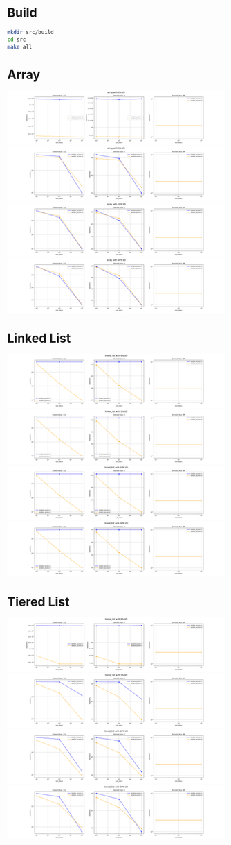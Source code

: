 # Build

```bash
mkdir src/build
cd src
make all
```

# Array
![image](./images/array_ins_mix_0.png)
![image](./images/array_ins_mix_1.png)
![image](./images/array_ins_mix_10.png)
![image](./images/array_ins_mix_50.png)

# Linked List
![image](./images/linked_list_ins_mix_0.png)
![image](./images/linked_list_ins_mix_1.png)
![image](./images/linked_list_ins_mix_10.png)
![image](./images/linked_list_ins_mix_50.png)

# Tiered List
![image](./images/tiered_list_ins_mix_0.png)
![image](./images/tiered_list_ins_mix_1.png)
![image](./images/tiered_list_ins_mix_10.png)
![image](./images/tiered_list_ins_mix_50.png)
